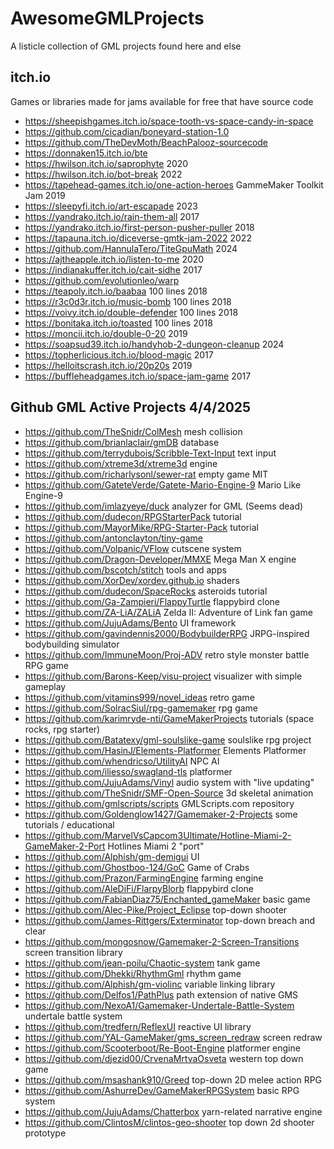 # AwesomeGMLProjects
A listicle collection of GML projects found here and else

## itch.io

Games or libraries made for jams available for free that have source code

* https://sheepishgames.itch.io/space-tooth-vs-space-candy-in-space
* https://github.com/cicadian/boneyard-station-1.0
* https://github.com/TheDevMoth/BeachPalooz-sourcecode
* https://donnaken15.itch.io/bte
* https://hwilson.itch.io/saprophyte 2020
* https://hwilson.itch.io/bot-break 2022
* https://tapehead-games.itch.io/one-action-heroes GammeMaker Toolkit Jam 2019
* https://sleepyfi.itch.io/art-escapade 2023
* https://yandrako.itch.io/rain-them-all 2017
* https://yandrako.itch.io/first-person-pusher-puller 2018
* https://tapauna.itch.io/diceverse-gmtk-jam-2022 2022
* https://github.com/HannulaTero/TiteGpuMath 2024
* https://ajtheapple.itch.io/listen-to-me 2020
* https://indianakuffer.itch.io/cait-sidhe 2017
* https://github.com/evolutionleo/warp
* https://teapoly.itch.io/baabaa 100 lines 2018
* https://r3c0d3r.itch.io/music-bomb 100 lines 2018
* https://voivy.itch.io/double-defender 100 lines 2018
* https://bonitaka.itch.io/toasted 100 lines 2018
* https://moncii.itch.io/double-0-20 2019
* https://soapsud39.itch.io/handyhob-2-dungeon-cleanup 2024
* https://topherlicious.itch.io/blood-magic 2017
* https://helloitscrash.itch.io/20p20s 2019
* https://buffleheadgames.itch.io/space-jam-game 2017

## Github GML Active Projects 4/4/2025

* https://github.com/TheSnidr/ColMesh mesh collision
* https://github.com/brianlaclair/gmDB database
* https://github.com/terrydubois/Scribble-Text-Input text input
* https://github.com/xtreme3d/xtreme3d engine
* https://github.com/richarlysonl/sewer-rat empty game MIT
* https://github.com/GateteVerde/Gatete-Mario-Engine-9 Mario Like Engine-9
* https://github.com/imlazyeye/duck analyzer for GML (Seems dead)
* https://github.com/dudecon/RPGStarterPack tutorial 
* https://github.com/MayorMike/RPG-Starter-Pack tutorial
* https://github.com/antonclayton/tiny-game
* https://github.com/Volpanic/VFlow cutscene system
* https://github.com/Dragon-Developer/MMXE Mega Man X engine
* https://github.com/bscotch/stitch tools and apps
* https://github.com/XorDev/xordev.github.io shaders
* https://github.com/dudecon/SpaceRocks asteroids tutorial
* https://github.com/Ga-Zampieri/FlappyTurtle flappybird clone
* https://github.com/ZA-LiA/ZALiA Zelda II: Adventure of Link fan game
* https://github.com/JujuAdams/Bento UI framework
* https://github.com/gavindennis2000/BodybuilderRPG JRPG-inspired bodybuilding simulator
* https://github.com/ImmuneMoon/Proj-ADV retro style monster battle RPG game
* https://github.com/Barons-Keep/visu-project visualizer with simple gameplay
* https://github.com/vitamins999/novel_ideas retro game
* https://github.com/SolracSiul/rpg-gamemaker rpg game
* https://github.com/karimryde-nti/GameMakerProjects tutorials (space rocks, rpg starter)
* https://github.com/Batatexy/gml-soulslike-game soulslike rpg project
* https://github.com/HasinJ/Elements-Platformer Elements Platformer
* https://github.com/whendricso/UtilityAI NPC AI
* https://github.com/iliesso/swagland-tls platformer
* https://github.com/JujuAdams/Vinyl audio system with "live updating"
* https://github.com/TheSnidr/SMF-Open-Source 3d skeletal animation
* https://github.com/gmlscripts/scripts GMLScripts.com repository
* https://github.com/Goldenglow1427/Gamemaker-2-Projects some tutorials / educational
* https://github.com/MarvelVsCapcom3Ultimate/Hotline-Miami-2-GameMaker-2-Port Hotlines Miami 2 "port"
* https://github.com/Alphish/gm-demigui UI
* https://github.com/Ghostboo-124/GoC Game of Crabs
* https://github.com/Prazon/FarmingEngine farming engine
* https://github.com/AleDiFi/FlarpyBlorb flappybird clone
* https://github.com/FabianDiaz75/Enchanted_gameMaker basic game
* https://github.com/Alec-Pike/Project_Eclipse top-down shooter
* https://github.com/James-Rittgers/Exterminator top-down breach and clear
* https://github.com/mongosnow/Gamemaker-2-Screen-Transitions screen transition library
* https://github.com/jean-poilu/Chaotic-system tank game
* https://github.com/Dhekki/RhythmGml rhythm game
* https://github.com/Alphish/gm-violinc variable linking library
* https://github.com/Delfos1/PathPlus path extension of native GMS
* https://github.com/NexoA1/Gamemaker-Undertale-Battle-System undertale battle system
* https://github.com/tredfern/ReflexUI reactive UI library
* https://github.com/YAL-GameMaker/gms_screen_redraw screen redraw
* https://github.com/Scooterboot/Re-Boot-Engine platformer engine
* https://github.com/djezid00/CrvenaMrtvaOsveta western top down game
* https://github.com/msashank910/Greed top-down 2D melee action RPG
* https://github.com/AshurreDev/GameMakerRPGSystem basic RPG system
* https://github.com/JujuAdams/Chatterbox yarn-related narrative engine
* https://github.com/ClintosM/clintos-geo-shooter top down 2d shooter prototype

